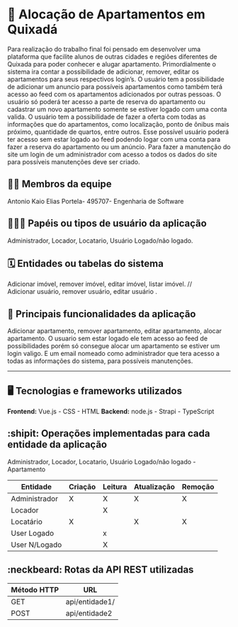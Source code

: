 # :checkered_flag: Alocação  de Apartamentos em Quixadá


Para realização do trabalho final foi pensado em desenvolver uma plataforma que facilite alunos de outras cidades e regiões diferentes de Quixada para poder conhecer e alugar apartamento. Primordialmente o sistema ira contar a possibilidade de adicionar, remover, editar os apartamentos para seus respectivos login’s. O usuário tem a possibilidade de adicionar um anuncio para possíveis apartamentos como também terá acesso ao feed com os apartamentos adicionados por outras pessoas. O usuário só poderá ter acesso a parte de reserva do apartamento ou cadastrar um novo apartamento somente se estiver logado com uma conta valida.  O usuário tem a possibilidade de fazer a oferta com todas as informações que do apartamentos, como localização, ponto de ônibus mais próximo, quantidade de quartos, entre outros. Esse possível usuário poderá ter acesso sem estar logado ao feed podendo logar com uma conta para fazer a reserva do apartamento ou um anúncio. Para fazer a manutenção do site um login de um administrador com acesso a todos os dados do site para possíveis manutenções deve ser criado. 

## :technologist: Membros da equipe

Antonio Kaio Elias Portela- 495707- Engenharia de Software

## :people_holding_hands: Papéis ou tipos de usuário da aplicação

Administrador, Locador, Locatario, Usuário Logado/não logado.

## :spiral_calendar: Entidades ou tabelas do sistema

Adicionar imóvel, remover imóvel, editar imóvel, listar imóvel. //  
Adicionar usuário, remover usuário, editar usuário .



## :triangular_flag_on_post:	 Principais funcionalidades da aplicação

Adicionar apartamento, remover apartamento, editar apartamento, alocar apartamento. O usuario sem estar logado ele tem acesso ao feed de possibilidades porém só consegue alocar um apartamento se estiver um login valigo. E um email nomeado como administrador que tera acesso a todas as informações  do sistema, para possíveis manutenções.

----

## :desktop_computer: Tecnologias e frameworks utilizados

**Frontend:** Vue.js - CSS - HTML
**Backend:** node.js - Strapi - TypeScript 



## :shipit: Operações implementadas para cada entidade da aplicação

Administrador, Locador, Locatario, Usuário Logado/não logado - Apartamento

| Entidade  | Criação | Leitura | Atualização | Remoção |
| --- | ---     | --- | --- | --- |
| Administrador | X |  X  | X  | X |
| Locador       |   |  X  |    |   |
| Locatário     | X |     | X  | X |
| User Logado   |   |  x  |    |   |
| User N/Logado |   |  X  |    |   |

## :neckbeard: Rotas da API REST utilizadas

| Método HTTP | URL |
| --- | --- |
| GET | api/entidade1/|
| POST | api/entidade2 |

